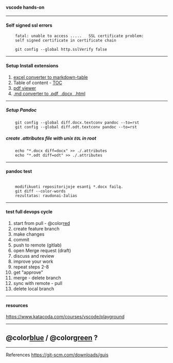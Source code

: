 #### vscode hands-on

---

#### Self signed ssl errors

```
    fatal: unable to access .....   SSL certificate problem:
    self signed certificate in certificate chain

    git config --global http.sslVerify false
```

---

#### Setup Install extensions

1. [excel converter to markdown-table](https://github.com/csholmq/vscode-excel-to-markdown-table)
2. Table of content - [TOC](https://marketplace.visualstudio.com/items?itemName=yzhang.markdown-all-in-one)
3. [pdf viewer](https://github.com/tomoki1207/vscode-pdfviewer)
4. [.md converter to .pdf, .docx, .html](https://github.com/dfinke/vscode-pandoc)

---

##### Setup Pandoc

```
    git config --global diff.docx.textconv pandoc --to=rst
    git config --global diff.odt.textconv pandoc --to=rst
```

##### create .attributes file with unix `EOL` in root

```
    echo "*.docx diff=docx" >> ./.attributes
    echo "*.odt diff=odt" >> ./.attributes
```

---

#### pandoc test

```

    modifikuoti repositorijoje esantį *.docx failą.
    git diff --color-words
    rezultatas: raudonai-žalias

```

---

#### test full devops cycle

1. start from pull - @color[red](allways)
2. create feature branch
3. make changes
4. commit
5. push to remote (gitlab)
6. open Merge request (draft)
7. discuss and review
8. improve your work
9. repeat steps 2-8
10. get "approve"
11. merge - delete branch
12. sync with remote - pull
13. delete local branch

---

#### resources

<https://www.katacoda.com/courses/vscode/playground>

---

## @color[blue](Q) / @color[green](A) ?

---

References
<https://git-scm.com/downloads/guis>
